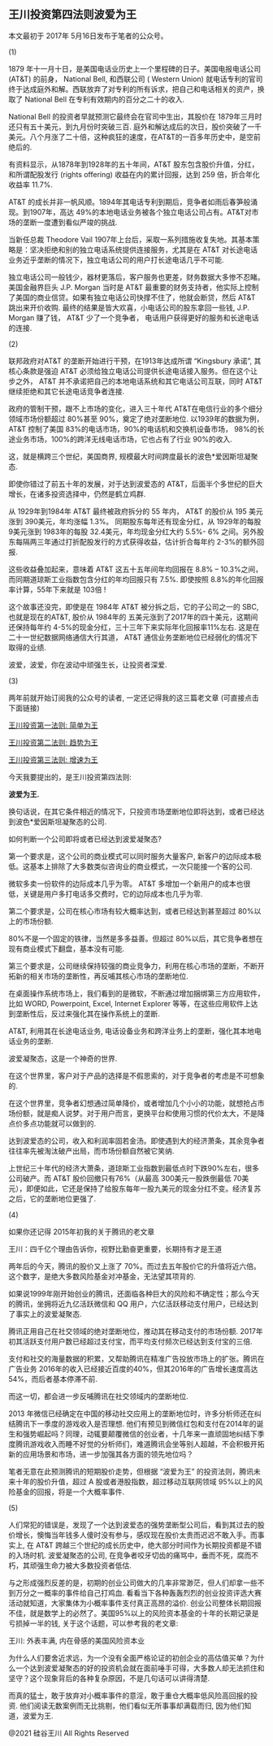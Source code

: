 ## 王川投资第四法则波爱为王

本文最初于 2017年 5月16日发布于笔者的公众号。

(1)

1879 年十一月十日，是美国电话业历史上一个里程碑的日子。美国电报电话公司 (AT&amp;T) 的前身， National Bell, 和西联公司 (
Western Union) 就电话专利的官司终于达成庭外和解。西联放弃了对专利的所有诉求，把自己和电话相关的资产，换取了 National Bell
在专利有效期内的百分之二十的收入.

National Bell 的投资者早就预测它最终会在官司中生出，其股价在 1879年三月时还只有五十美元，到九月份时突破三百.
庭外和解达成后的次日，股价突破了一千美元。八个月涨了二十倍，这种疯狂的速度，在AT&amp;T的一百多年历史中，是空前绝后的.

有资料显示，从1878年到1928年的五十年间，AT&amp;T 股东包含股价升值，分红，和所谓配股发行 (rights offering) 收益在内的累计回报，达到
259 倍，折合年化收益率 11.7%.

AT&amp;T 的成长并非一帆风顺。1894年其电话专利到期后，竞争者如雨后春笋般涌现。到1907年，高达
49%的本地电话业务被各个独立电话公司占有。AT&amp;T对市场的垄断一度遭到看似严竣的挑战.

当新任总裁 Theodore Vail 1907年上台后，采取一系列措施收复失地。其基本策略是：坚决拒绝和别的独立电话系统提供连接服务，尤其是在
AT&amp;T 对长途电话业务近乎垄断的情况下，独立电话公司的用户打长途电话几乎不可能.

独立电话公司一般钱少，器材更落后，客户服务也更差，财务数据大多惨不忍睹。美国金融界巨头 J.P. Morgan 当时是 AT&amp;T
最重要的财务支持者，他实际上控制了美国的商业信贷。如果有独立电话公司快撑不住了，他就会断贷，然后 AT&amp;T 跳出来开价收购.
最终的结果是皆大欢喜，小电话公司的股东拿回一些钱, J.P. Morgan 赚了钱， AT&amp;T 少了一个竞争者， 电话用户获得更好的服务和长途电话的连接.

(2)

联邦政府对AT&amp;T 的垄断开始进行干预，在1913年达成所谓 &#8220;Kingsbury 承诺&#8221;, 其核心条款是强迫 AT&amp;T
必须给独立电话公司提供长途电话接入服务。但在这个让步之外， AT&amp;T 并不承诺把自己的本地电话系统和其它电话公司互联，同时
AT&amp;T 继续拒绝和其它长途电话竞争者连接.

政府的管制干预，跟不上市场的变化，进入三十年代 AT&amp;T在电信行业的多个细分领域市场份额超过 80%甚至 90%，奠定了绝对垄断地位.
以1939年的数据为例，AT&amp;T 控制了美国 83%的电话市场，90%的电话机和交换机设备市场， 98%的长途业务市场，100%的跨洋无线电话市场，它也占有了行业
90%的收入.

这，就是横跨三个世纪，美国商界, 规模最大时间跨度最长的波色*爱因斯坦凝聚态.

即使你错过了前五十年的发展，对于达到波爱态的 AT&amp;T，后面半个多世纪的巨大增长，在诸多投资选择中，仍然是鹤立鸡群.

从 1929年到1984年 AT&amp;T 最终被政府拆分的 55 年内， AT&amp;T 的股价从 195 美元涨到 390美元，年均涨幅 1.3%。
同期股东每年还有现金分红，从 1929年的每股 9美元涨到 1983年的每股 32.4美元，年均现金分红大约 5.5%- 6%
之间。另外股东每隔两三年通过打折配股发行的方式获得收益，估计折合每年约 2-3%的额外回报.

这些收益叠加起来，意味着 AT&amp;T 这五十五年间年均回报在 8.8% &#8211; 10.3%之间，而同期道琼斯工业指数包含分红的年均回报只有
7.5%. 即使按照 8.8%的年化回报率计算，55年下来就是 103倍 !

这个故事还没完，即使是在 1984年 AT&amp;T 被分拆之后，它的子公司之一的 SBC, 也就是现在的AT&amp;T, 股价从 1984年的
五美元涨到了2017年的四十美元，这期间还保持每年约 4-5%的现金分红，三十三年下来实际年化回报率11%左右. 这是在二十一世纪数据网络通信大行其道，
AT&amp;T 通信业务垄断地位已经弱化的情况下取得的业绩.

波爱，波爱，你在波动中顽强生长，让投资者深爱.

(3)

两年前就开始订阅我的公众号的读者, 一定还记得我的这三篇老文章 (可直接点击下面链接)

<a href="https://chuan.us/archives/263">王川投资第一法则: 简单为王</a>

<a href="https://chuan.us/archives/265">王川投资第二法则: 趋势为王</a>

<a href="https://chuan.us/archives/261">王川投资第三法则: 增速为王</a>

今天我要提出的，是王川投资第四法则:

<strong>波爱为王.</strong>

换句话说，在其它条件相近的情况下，只投资市场垄断地位即将达到，或者已经达到波色*爱因斯坦凝聚态的公司.

如何判断一个公司即将或者已经达到波爱凝聚态?

第一个要求是，这个公司的商业模式可以同时服务大量客户, 新客户的边际成本极低。这基本上排除了大多数类似咨询业的商业模式，一次只能接一个客的公司.

微软多卖一份软件的边际成本几乎为零。 AT&amp;T 多增加一个新用户的成本也很低，关键是用户多打电话多交费时，它的边际成本也几乎为零.

第二个要求是，公司在核心市场有较大概率达到，或者已经达到甚至超过 80%以上的市场份额.

80%不是一个固定的铁律，当然是多多益善。但超过 80%以后，其它竞争者想在现有商业模式下翻盘，基本没有可能.

第三个要求是，公司继续保持较强的商业竞争力，利用在核心市场的垄断，不断开拓新的相关市场的垄断性，再反哺其核心市场的垄断地位.

在桌面操作系统市场上，我们看到的是微软，不断通过增加捆绑第三方应用软件，比如 WORD, Powerpoint, Excel, Internet Explorer
等等，在这些应用软件上达到垄断性后，反过来强化其在操作系统上的垄断.

AT&amp;T, 利用其在长途电话业务, 电话设备业务和跨洋业务上的垄断，强化其本地电话业务的垄断.

波爱凝聚态，这是一个神奇的世界.

在这个世界里，客户对于产品的选择是不假思索的，对于竞争者的考虑是不可想象的.

在这个世界里，竞争者幻想通过简单降价，或者增加几个小小的功能，就想抢占市场份额，就是痴人说梦。对于用户而言，更换平台和使用习惯的代价太大，不是降点价多点功能就可以做到的.

达到波爱态的公司，收入和利润率固若金汤。即使遇到大的经济萧条，其余竞争者往往率先被淘汰破产出局，而市场份额自然被它笑纳.

上世纪三十年代的经济大萧条，道琼斯工业指数到最低点时下跌90%左右，很多公司破产。而 AT&amp;T 股价回撤只有76%（从最高
300美元一股跌倒最低 70美元），即便如此，它还是保持了给股东每年一股九美元的现金分红不变。经济复苏之后，它的垄断地位更强了.

(4)

如果你还记得 2015年初我的关于腾讯的老文章

王川：四千亿个理由告诉你，视野比勤奋更重要，长期持有才是王道

两年后的今天，腾讯的股价又上涨了 70%。而过去五年股价它的升值将近六倍。这个数字，是绝大多数风险基金对冲基金，无法望其项背的.

如果说1999年刚开始创业的腾讯，还面临各种巨大的风险和不确定性；那么今天的腾讯，坐拥将近九亿活跃微信和 QQ
用户，六亿活跃移动支付用户，已经达到了事实上的波爱凝聚态.

腾讯正用自己在社交领域的绝对垄断地位，推动其在移动支付的市场份额. 2017年初其活跃支付用户数已经超过支付宝，而平均支付频次已经达到支付宝的三倍.

支付和社交的海量数据的积累，又帮助腾讯在精准广告投放市场上的扩张。腾讯在广告业务
2016年的收入已经接近百度的40%，但其2016年的广告增长速度高达54%，而后者基本停滞不前.

而这一切，都会进一步反哺腾讯在社交领域内的垄断地位.

2013 年微信已经确定在中国的移动社交应用上的垄断地位时，许多分析师还在纠结腾讯下一季度的游戏收入是否理想.
他们有预见到微信红包和支付在2014年的诞生和强势崛起吗？同理，动辄要颠覆微信的创业者，十几年来一直顽固地纠结下季度腾讯游戏收入而睡不好觉的分析师们，难道腾讯会坐等别人超越，不会积极开拓新的应用场景和市场，进一步加强其各方面的领先地位吗？

笔者无意在此预测腾讯的短期股价走势，但根据 &#8220;波爱为王&#8221; 的投资法则，腾讯未来十年的股价升值，超过 A
股或者港股指数，超过移动互联网领域 95%以上的风险基金的回报，将是一个大概率事件.

(5)

人们常犯的错误是，发现了一个达到波爱态的强势垄断型公司后，看到其过去的股价增长，懊悔当年钱多人傻时没有参与，感叹现在股价太贵而迟迟不敢入手。而事实上,
在 AT&amp;T 跨越三个世纪的成长历史中，绝大部分时间作为长期投资都是不错的入场时机. 波爱凝聚态的公司,
在竞争者咬牙切齿的痛骂中，垂而不死，腐而不朽，其顽强生命力被大多数投资者低估.

与之形成强烈反差的是，初期的创业公司做大的几率非常渺茫，但人们却拿一些不到万分之一概率的事件给自己打鸡血.
看看当下各种轰轰烈烈的创业投资评选大赛活动就知道，大家集体为小概率事件支付真正高昂的溢价.
创业公司整体长期回报不佳，就是数学上的必然了。美国95%以上的风险资本基金的十年的长期记录是亏损掉一半的钱,
关于这个话题，可以参考我的老文章:

王川: 外表丰满, 内在骨感的美国风险资本业

为什么人们要舍近求远，为一个没有全面严格论证的初创企业的高估值买单？为什么一个达到波爱凝聚态的好的投资机会就在面前唾手可得，大多数人却无法抓住和坚守？这个现象背后的各种复杂原因，不是几句话可以讲得清楚.

而真的猛士，敢于放弃对小概率事件的意淫，敢于重仓大概率低风险高回报的投资. 他们阅读无数案例而无比挑剔，他们看似无所事事却满载而归,
因为他们知道，波爱为王.

@2021 硅谷王川 All Rights Reserved

